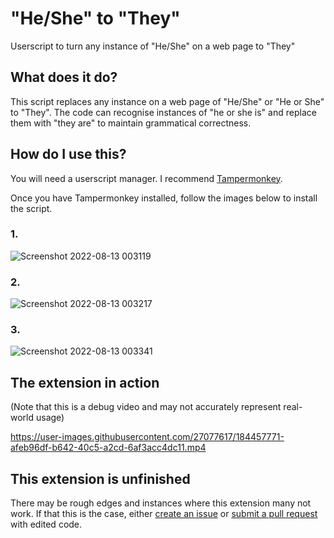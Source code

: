 # "He/She" to "They"
Userscript to turn any instance of "He/She" on a web page to "They"

## What does it do?
This script replaces any instance on a web page of "He/She" or "He or She" to "They". The code can recognise instances of "he or she is" and replace them with "they are" to maintain grammatical correctness.

## How do I use this?
You will need a userscript manager. I recommend [Tampermonkey](https://www.tampermonkey.net).

Once you have Tampermonkey installed, follow the images below to install the script.

### 1.
![Screenshot 2022-08-13 003119](https://user-images.githubusercontent.com/27077617/184456885-92292b54-5775-42ec-9e7b-1ce3521107fa.png)

### 2.
![Screenshot 2022-08-13 003217](https://user-images.githubusercontent.com/27077617/184456907-8cdc3f53-01b0-454b-b017-b5be4c334cd0.png)

### 3.
![Screenshot 2022-08-13 003341](https://user-images.githubusercontent.com/27077617/184456909-e104661c-1a90-4deb-9d0f-90c7570a7b31.png)

## The extension in action
(Note that this is a debug video and may not accurately represent real-world usage)


https://user-images.githubusercontent.com/27077617/184457771-afeb96df-b642-40c5-a2cd-6af3acc4dc11.mp4



## This extension is unfinished
There may be rough edges and instances where this extension many not work. If that this is the case, either [create an issue](https://github.com/ninjasmosa/-He-She-to-They-/issues) or [submit a pull request](https://github.com/ninjasmosa/-He-She-to-They-/pulls) with edited code.
